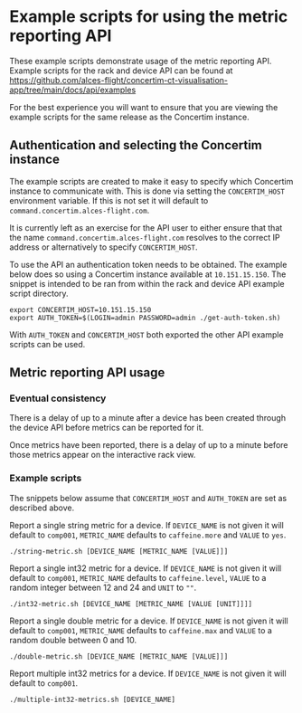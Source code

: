 # Example scripts for using the metric reporting API

These example scripts demonstrate usage of the metric reporting API.  Example
scripts for the rack and device API can be found at
https://github.com/alces-flight/concertim-ct-visualisation-app/tree/main/docs/api/examples

For the best experience you will want to ensure that you are viewing the
example scripts for the same release as the Concertim instance.

## Authentication and selecting the Concertim instance

The example scripts are created to make it easy to specify which Concertim
instance to communicate with.  This is done via setting the `CONCERTIM_HOST`
environment variable.  If this is not set it will default to
`command.concertim.alces-flight.com`.

It is currently left as an exercise for the API user to either ensure that that
the name `command.concertim.alces-flight.com` resolves to the correct IP
address or alternatively to specify `CONCERTIM_HOST`.

To use the API an authentication token needs to be obtained.  The example below
does so using a Concertim instance available at `10.151.15.150`.  The snippet
is intended to be ran from within the rack and device API example script
directory.

```
export CONCERTIM_HOST=10.151.15.150
export AUTH_TOKEN=$(LOGIN=admin PASSWORD=admin ./get-auth-token.sh)
```

With `AUTH_TOKEN` and `CONCERTIM_HOST` both exported the other API example
scripts can be used.

## Metric reporting API usage

### Eventual consistency

There is a delay of up to a minute after a device has been created through the
device API before metrics can be reported for it.

Once metrics have been reported, there is a delay of up to a minute before
those metrics appear on the interactive rack view.

### Example scripts

The snippets below assume that `CONCERTIM_HOST` and `AUTH_TOKEN` are set as described above.

Report a single string metric for a device.  If `DEVICE_NAME` is not given it
will default to `comp001`, `METRIC_NAME` defaults to `caffeine.more` and
`VALUE` to `yes`.

```
./string-metric.sh [DEVICE_NAME [METRIC_NAME [VALUE]]]
```

Report a single int32 metric for a device. If `DEVICE_NAME` is not given it
will default to `comp001`, `METRIC_NAME` defaults to `caffeine.level`,
`VALUE` to a random integer between 12 and 24 and `UNIT` to `""`.

```
./int32-metric.sh [DEVICE_NAME [METRIC_NAME [VALUE [UNIT]]]]
```

Report a single double metric for a device. If `DEVICE_NAME` is not given it
will default to `comp001`, `METRIC_NAME` defaults to `caffeine.max` and
`VALUE` to a random double between 0 and 10.

```
./double-metric.sh [DEVICE_NAME [METRIC_NAME [VALUE]]]
```

Report multiple int32 metrics for a device.  If `DEVICE_NAME` is not given it
will default to `comp001`.

```
./multiple-int32-metrics.sh [DEVICE_NAME]
```
